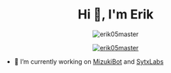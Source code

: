<h1 align="center">Hi 👋, I'm Erik</h1>

<p align="center"> <img src="https://komarev.com/ghpvc/?username=erik05master&label=Profile%20views&color=0e75b6&style=flat" alt="erik05master" /> </p>

<p align="center"> <a href="https://github.com/ryo-ma/github-profile-trophy"><img src="https://github-profile-trophy.vercel.app/?username=erik05master" alt="erik05master" /></a> </p>

- 🔭 I’m currently working on [MizukiBot](https://mizuki.bot) and [SytxLabs](https://sytx.eu)
